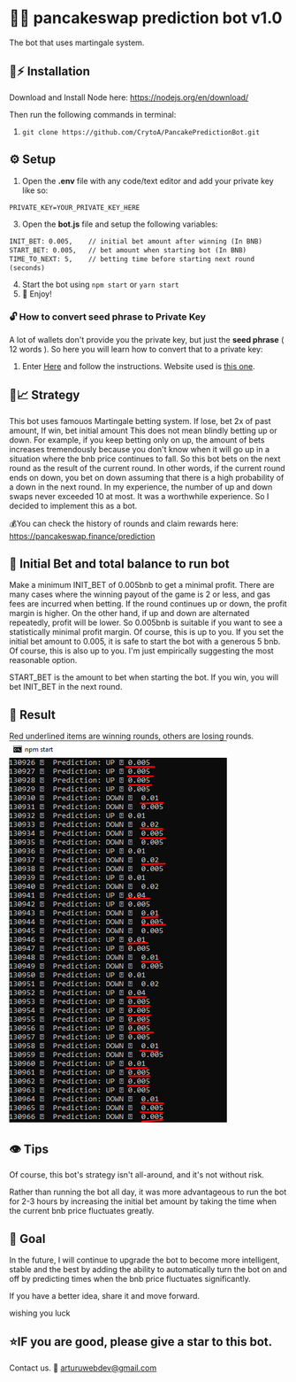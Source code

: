 # 🔮🚀 pancakeswap prediction bot v1.0

The bot that uses martingale system.

## 🐰⚡ Installation

Download and Install Node here:
https://nodejs.org/en/download/

Then run the following commands in terminal:

1. ``git clone https://github.com/CrytoA/PancakePredictionBot.git`` 


## ⚙️ Setup

1. Open the **.env** file with any code/text editor and add your private key like so:
```
PRIVATE_KEY=YOUR_PRIVATE_KEY_HERE
```
3. Open the **bot.js** file and setup the following variables:
```
INIT_BET: 0.005,    // initial bet amount after winning (In BNB)
START_BET: 0.005,   // bet amount when starting bot (In BNB)
TIME_TO_NEXT: 5,    // betting time before starting next round (seconds)
```
4. Start the bot using `npm start` or `yarn start`
5. 🔮 Enjoy!

### 🔓 How to convert seed phrase to Private Key
A lot of wallets don't provide you the private key, but just the **seed phrase** ( 12 words ). So here you will learn how to convert that to a private key:
1. Enter [Here](https://youtu.be/eAXdLEZFbiw) and follow the instructions. Website used is [this one](https://iancoleman.io/bip39/).


## 🤖📈 Strategy
This bot uses famouos Martingale betting system. If lose, bet 2x of past amount, If win, bet initial amount
This does not mean blindly betting up or down. For example, if you keep betting only on up, the amount of bets increases tremendously because you don't know when it will go up in a situation where the bnb price continues to fall. So this bot bets on the next round as the result of the current round. In other words, if the current round ends on down, you bet on down assuming that there is a high probability of a down in the next round. In my experience, the number of up and down swaps never exceeded 10 at most. It was a worthwhile experience. So I decided to implement this as a bot.


💰You can check the history of rounds and claim rewards here: https://pancakeswap.finance/prediction

## 📢 Initial Bet and total balance to run bot
Make a minimum INIT_BET of 0.005bnb to get a minimal profit. There are many cases where the winning payout of the game is 2 or less, and gas fees are incurred when betting. If the round continues up or down, the profit margin is higher. On the other hand, if up and down are alternated repeatedly, profit will be lower. So 0.005bnb is suitable if you want to see a statistically minimal profit margin. Of course, this is up to you. If you set the initial bet amount to 0.005, it is safe to start the bot with a generous 5 bnb. Of course, this is also up to you. I'm just empirically suggesting the most reasonable option.

START_BET is the amount to bet when starting the bot. If you win, you will bet INIT_BET in the next round.

## 🚧 Result
Red underlined items are winning rounds, others are losing rounds.
![bot screenshot](/image/test.png?raw=true)

## 👁️ Tips
Of course, this bot's strategy isn't all-around, and it's not without risk.
    
Rather than running the bot all day, it was more advantageous to run the bot for 2-3 hours by increasing the initial bet amount by taking the time when the current bnb price fluctuates greatly.

## 🎯 Goal
In the future, I will continue to upgrade the bot to become more intelligent, stable and the best by adding the ability to automatically turn the bot on and off by predicting times when the bnb price fluctuates significantly.

If you have a better idea, share it and move forward.

wishing you luck

## ⭐IF you are good, please give a **star** to this bot.

Contact us. 📩 arturuwebdev@gmail.com